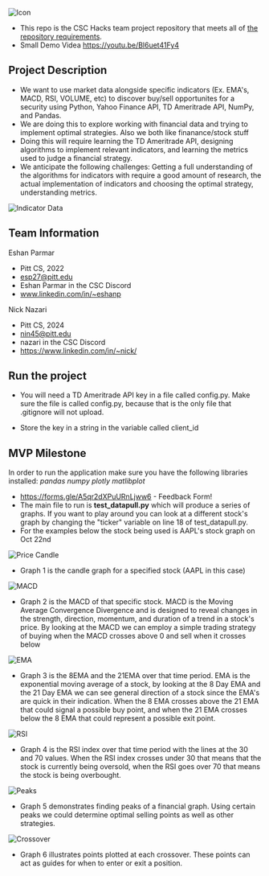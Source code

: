 ![Icon](/images/hybridsignal.png)

* This repo is the CSC Hacks team project repository that meets all of [the repository requirements](https://www.notion.so/CSC-Hacks-901a62e005c8494fa342e0cc738101ad#da206965e3ed497f9bd6c1ceebd4fac9).
* Small Demo Videa https://youtu.be/Bl6uet41Fy4

## Project Description
* We want to use market data alongside specific indicators (Ex. EMA's, MACD, RSI, VOLUME, etc) to discover buy/sell opportunites for a security using Python, Yahoo Finance API, TD Ameritrade API, NumPy, and Pandas.
* We are doing this to explore working with financial data and trying to implement optimal strategies. Also we both like finanance/stock stuff
* Doing this will require learning the TD Ameritrade API, designing algorithms to implement relevant indicators, and learning the metrics used to judge a financial strategy.
* We anticipate the following challenges: Getting a full understanding of the algorithms for indicators with require a good amount of research, the actual implementation of indicators and choosing the optimal strategy, understanding metrics.

![Indicator Data](/images/indicator_graph.png)

## Team Information
Eshan Parmar
* Pitt CS, 2022
* esp27@pitt.edu
* Eshan Parmar in the CSC Discord
* www.linkedin.com/in/~eshanp

Nick Nazari
* Pitt CS, 2024
* nin45@pitt.edu
* nazari in the CSC Discord
* https://www.linkedin.com/in/~nick/

## Run the project
* You will need a TD Ameritrade API key in a file called config.py. Make sure the file is called config.py, because that is the only file that .gitignore will not upload.

* Store the key in a string in the variable called client_id

## MVP Milestone
In order to run the application make sure you have the following libraries installed:
*pandas*
*numpy*
*plotly*
*matlibplot*

* https://forms.gle/A5qr2dXPuURnLjww6 - Feedback Form!
* The main file to run is **test_datapull.py** which will produce a series of graphs. If you want to play around you can look at a different stock's graph by changing the "ticker" variable on line 18 of test_datapull.py. 
* For the examples below the stock being used is AAPL's stock graph on Oct 22nd

![Price Candle](/images/Price.png)
* Graph 1 is the candle graph for a specified stock (AAPL in this case)

![MACD](/images/MACD.png)
* Graph 2 is the MACD of that specific stock. MACD is the Moving Average Convergence Divergence and is designed to reveal changes in the strength, direction, momentum, and duration of a trend in a stock's price. By looking at the MACD we can employ a simple trading strategy of buying when the MACD crosses above 0 and sell when it crosses below

![EMA](/images/EMA.png)
* Graph 3 is the 8EMA and the 21EMA over that time period. EMA is the exponential moving average of a stock, by looking at the 8 Day EMA and the 21 Day EMA we can see general direction of a stock since the EMA's are quick in their indication. When the 8 EMA crosses above the 21 EMA that could signal a possible buy point, and when the 21 EMA crosses below the 8 EMA that could represent a possible exit point. 

![RSI](/images/RSI.png)
* Graph 4 is the RSI index over that time period with the lines at the 30 and 70 values. When the RSI index crosses under 30 that means that the stock is currently being oversold, when the RSI goes over 70 that means the stock is being overbought.

![Peaks](/images/Peak.png)
* Graph 5 demonstrates finding peaks of a financial graph. Using certain peaks we could determine optimal selling points as well as other strategies. 

![Crossover](/images/ema_crossover.png)
* Graph 6 illustrates points plotted at each crossover. These points can act as guides for when to enter or exit a position.
